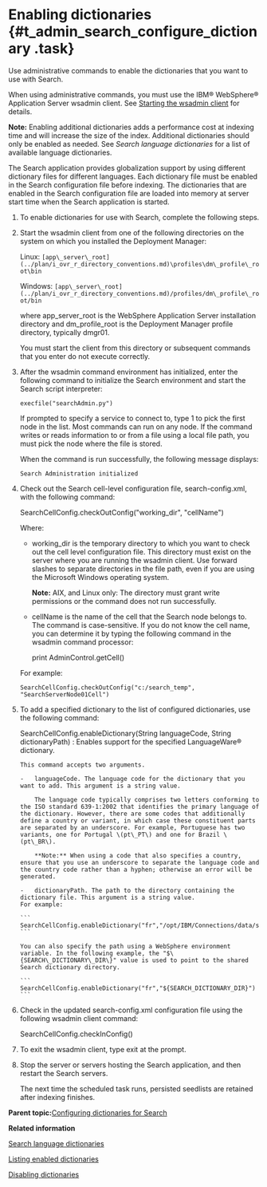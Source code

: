 # Enabling dictionaries {#t_admin_search_configure_dictionary .task}

Use administrative commands to enable the dictionaries that you want to use with Search.

When using administrative commands, you must use the IBM® WebSphere® Application Server wsadmin client. See [Starting the wsadmin client](t_admin_wsadmin_starting.md) for details.

**Note:** Enabling additional dictionaries adds a performance cost at indexing time and will increase the size of the index. Additional dictionaries should only be enabled as needed. See *Search language dictionaries* for a list of available language dictionaries.

The Search application provides globalization support by using different dictionary files for different languages. Each dictionary file must be enabled in the Search configuration file before indexing. The dictionaries that are enabled in the Search configuration file are loaded into memory at server start time when the Search application is started.

1.  To enable dictionaries for use with Search, complete the following steps.
2.  Start the wsadmin client from one of the following directories on the system on which you installed the Deployment Manager:

    Linux: `[app\_server\_root](../plan/i_ovr_r_directory_conventions.md)\profiles\dm\_profile\_root\bin`

    Windows: `[app\_server\_root](../plan/i_ovr_r_directory_conventions.md)/profiles/dm\_profile\_root/bin`

    where app\_server\_root is the WebSphere Application Server installation directory and dm\_profile\_root is the Deployment Manager profile directory, typically dmgr01.

    You must start the client from this directory or subsequent commands that you enter do not execute correctly.

3.  After the wsadmin command environment has initialized, enter the following command to initialize the Search environment and start the Search script interpreter:

    ```
    execfile("searchAdmin.py")
    ```

    If prompted to specify a service to connect to, type 1 to pick the first node in the list. Most commands can run on any node. If the command writes or reads information to or from a file using a local file path, you must pick the node where the file is stored.

    When the command is run successfully, the following message displays:

    ```
    Search Administration initialized
    ```

4.  Check out the Search cell-level configuration file, search-config.xml, with the following command:

    SearchCellConfig.checkOutConfig\("working\_dir", "cellName"\)

    Where:

    -   working\_dir is the temporary directory to which you want to check out the cell level configuration file. This directory must exist on the server where you are running the wsadmin client. Use forward slashes to separate directories in the file path, even if you are using the Microsoft Windows operating system.

        **Note:** AIX, and Linux only: The directory must grant write permissions or the command does not run successfully.

    -   cellName is the name of the cell that the Search node belongs to. The command is case-sensitive. If you do not know the cell name, you can determine it by typing the following command in the wsadmin command processor:

        print AdminControl.getCell\(\)

    For example:

    ```
    SearchCellConfig.checkOutConfig("c:/search_temp", "SearchServerNode01Cell")
    ```

5.  To add a specified dictionary to the list of configured dictionaries, use the following command:

    SearchCellConfig.enableDictionary\(String languageCode, String dictionaryPath\)
    :   Enables support for the specified LanguageWare® dictionary.

        This command accepts two arguments.

        -   languageCode. The language code for the dictionary that you want to add. This argument is a string value.

            The language code typically comprises two letters conforming to the ISO standard 639-1:2002 that identifies the primary language of the dictionary. However, there are some codes that additionally define a country or variant, in which case these constituent parts are separated by an underscore. For example, Portuguese has two variants, one for Portugal \(pt\_PT\) and one for Brazil \(pt\_BR\).

            **Note:** When using a code that also specifies a country, ensure that you use an underscore to separate the language code and the country code rather than a hyphen; otherwise an error will be generated.

        -   dictionaryPath. The path to the directory containing the dictionary file. This argument is a string value.
        For example:

        ```
        SearchCellConfig.enableDictionary("fr","/opt/IBM/Connections/data/shared/search/dictionary")
        ```

        You can also specify the path using a WebSphere environment variable. In the following example, the "$\{SEARCH\_DICTIONARY\_DIR\}" value is used to point to the shared Search dictionary directory.

        ```
        SearchCellConfig.enableDictionary("fr","${SEARCH_DICTIONARY_DIR}")
        ```

6.  Check in the updated search-config.xml configuration file using the following wsadmin client command:

    SearchCellConfig.checkInConfig\(\)

7.  To exit the wsadmin client, type exit at the prompt.

8.  Stop the server or servers hosting the Search application, and then restart the Search servers.

    The next time the scheduled task runs, persisted seedlists are retained after indexing finishes.


**Parent topic:**[Configuring dictionaries for Search](../admin/c_admin_search_configure_dictionaries.md)

**Related information**  


[Search language dictionaries](../admin/r_admin_search_dictionaries.md)

[Listing enabled dictionaries](../admin/t_admin_search_list_dictionary.md)

[Disabling dictionaries](../admin/t_admin_search_delete_dictionary.md)

